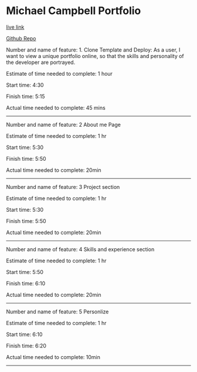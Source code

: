 # Michael Campbell Portfolio

[live link](michael-campbell-portfolio.netlify.app)

[Github Repo](https://github.com/MichaelCampbell-on3001/portfolio)

Number and name of feature: 1. Clone Template and Deploy: As a user, I want to view a unique portfolio online, so that the skills and personality of the developer are portrayed.

Estimate of time needed to complete: 1 hour

Start time: 4:30

Finish time: 5:15

Actual time needed to complete: 45 mins

---

Number and name of feature: 2 About me Page

Estimate of time needed to complete: 1 hr

Start time: 5:30

Finish time: 5:50

Actual time needed to complete: 20min

---
Number and name of feature: 3 Project section

Estimate of time needed to complete: 1 hr

Start time: 5:30

Finish time: 5:50

Actual time needed to complete: 20min

---
Number and name of feature: 4 Skills and experience section

Estimate of time needed to complete: 1 hr

Start time: 5:50

Finish time: 6:10

Actual time needed to complete: 20min

---
Number and name of feature: 5 Personlize

Estimate of time needed to complete: 1 hr

Start time: 6:10

Finish time: 6:20

Actual time needed to complete: 10min

---
